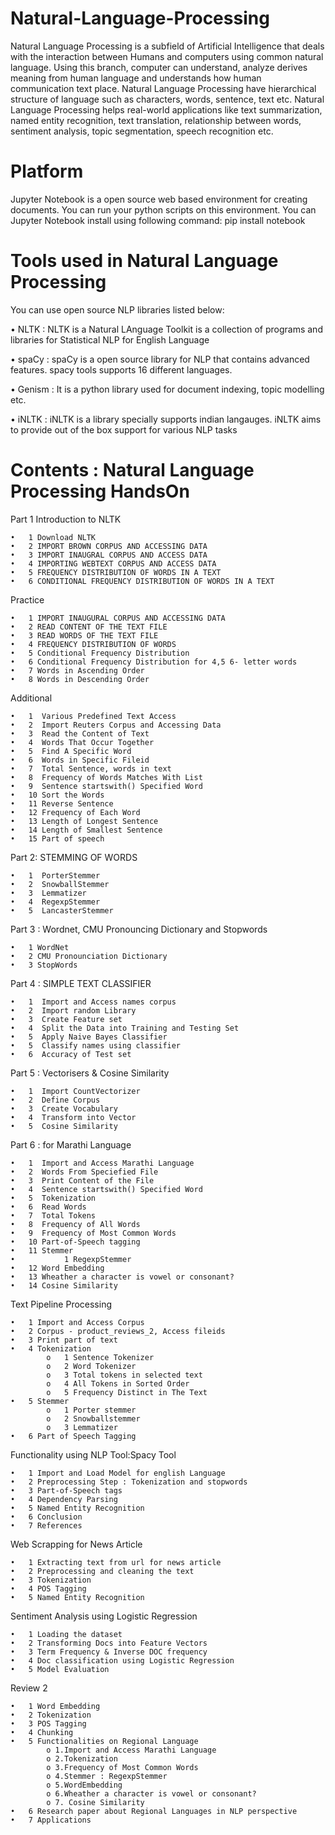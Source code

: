 # Natural-Language-Processing
   Natural Language Processing is a subfield of Artificial Intelligence that deals with the interaction between Humans and computers using common natural language. Using this branch, computer can understand, analyze derives meaning from human language and understands how human communication text place. Natural Language Processing have hierarchical structure of language such as characters, words, sentence, text etc. Natural Language Processing helps real-world applications like text summarization, named entity recognition, text translation, relationship between words, sentiment analysis, topic segmentation, speech recognition etc.
 
# Platform
  Jupyter Notebook is a open source web based environment for creating documents. You can run your python scripts on this environment. You can Jupyter Notebook install using following command: pip install notebook

# Tools used in Natural Language Processing

  You can use open source NLP libraries listed below:
  
  • NLTK : NLTK is a Natural LAnguage Toolkit is a collection of programs and libraries for Statistical NLP for English Language
  
  • spaCy : spaCy is a open source library for NLP that contains advanced features. spacy tools supports 16 different languages.
  
  • Genism : It is a python library used for document indexing, topic modelling etc.
  
  • iNLTK : iNLTK is a library specially supports indian langauges. iNLTK aims to provide out of the box support for various NLP tasks
  
  
# Contents : Natural Language Processing HandsOn
Part 1  Introduction to NLTK  

	•	1 Download NLTK
	•	2 IMPORT BROWN CORPUS AND ACCESSING DATA
	•	3 IMPORT INAUGRAL CORPUS AND ACCESS DATA
	•	4 IMPORTING WEBTEXT CORPUS AND ACCESS DATA
	•	5 FREQUENCY DISTRIBUTION OF WORDS IN A TEXT
	•	6 CONDITIONAL FREQUENCY DISTRIBUTION OF WORDS IN A TEXT
	
Practice

	•	1 IMPORT INAUGURAL CORPUS AND ACCESSING DATA
	•	2 READ CONTENT OF THE TEXT FILE
	•	3 READ WORDS OF THE TEXT FILE
	•	4 FREQUENCY DISTRIBUTION OF WORDS
	•	5 Conditional Frequency Distribution
	•	6 Conditional Frequency Distribution for 4,5 6- letter words
	•	7 Words in Ascending Order
	•	8 Words in Descending Order
	
Additional

	•	1  Various Predefined Text Access
	•	2  Import Reuters Corpus and Accessing Data
	•	3  Read the Content of Text
	•	4  Words That Occur Together
	•	5  Find A Specific Word
	•	6  Words in Specific Fileid
	•	7  Total Sentence, words in text
	•	8  Frequency of Words Matches With List
	•	9  Sentence startswith() Specified Word
	•	10 Sort the Words
	•	11 Reverse Sentence
	•	12 Frequency of Each Word
	•	13 Length of Longest Sentence
	•	14 Length of Smallest Sentence
	•	15 Part of speech

Part 2: STEMMING OF WORDS

	•	1  PorterStemmer
	•	2  SnowballStemmer
	•	3  Lemmatizer
	•	4  RegexpStemmer
	•	5  LancasterStemmer

Part 3 : Wordnet, CMU Pronouncing Dictionary and Stopwords

	•	1 WordNet
	•	2 CMU Pronounciation Dictionary
	•	3 StopWords

Part 4 : SIMPLE TEXT CLASSIFIER

	•	1  Import and Access names corpus
	•	2  Import random Library
	•	3  Create Feature set
	•	4  Split the Data into Training and Testing Set
	•	5  Apply Naive Bayes Classifier
	•	5  Classify names using classifier
	•	6  Accuracy of Test set

Part 5 : Vectorisers & Cosine Similarity
	
	•	1  Import CountVectorizer
	•	2  Define Corpus
	•	3  Create Vocabulary
	•	4  Transform into Vector
	•	5  Cosine Similarity

Part 6 : for Marathi Language

	•	1  Import and Access Marathi Language
	•	2  Words From Speciefied File
	•	3  Print Content of the File
	•	4  Sentence startswith() Specified Word
	•	5  Tokenization
	•	6  Read Words
	•	7  Total Tokens
	•	8  Frequency of All Words
	•	9  Frequency of Most Common Words
	•	10 Part-of-Speech tagging
	•	11 Stemmer
	•			1 RegexpStemmer
	•	12 Word Embedding
	•	13 Wheather a character is vowel or consonant?
	•	14 Cosine Similarity	

Text Pipeline Processing

	•	1 Import and Access Corpus
	•	2 Corpus - product_reviews_2, Access fileids
	•	3 Print part of text
	•	4 Tokenization
			o	1 Sentence Tokenizer
			o	2 Word Tokenizer
			o	3 Total tokens in selected text
			o	4 All Tokens in Sorted Order
			o	5 Frequency Distinct in The Text
	•	5 Stemmer
			o	1 Porter stemmer
			o	2 Snowballstemmer
			o	3 Lemmatizer
	•	6 Part of Speech Tagging
	
Functionality using NLP Tool:Spacy Tool

	•	1 Import and Load Model for english Language
	•	2 Preprocessing Step : Tokenization and stopwords
	•	3 Part-of-Speech tags
	•	4 Dependency Parsing
	•	5 Named Entity Recognition
	•	6 Conclusion
	•	7 References

Web Scrapping for News Article

	•	1 Extracting text from url for news article
	•	2 Preprocessing and cleaning the text
	•	3 Tokenization
	•	4 POS Tagging
	•	5 Named Entity Recognition
	
Sentiment Analysis using Logistic Regression

	•	1 Loading the dataset	
	•	2 Transforming Docs into Feature Vectors
	•	3 Term Frequency & Inverse DOC frequency
	•	4 Doc classification using Logistic Regression
	•	5 Model Evaluation
	
Review 2

	•	1 Word Embedding
	•	2 Tokenization
	•	3 POS Tagging
	•	4 Chunking
	•	5 Functionalities on Regional Language
			o 1.Import and Access Marathi Language
			o 2.Tokenization
			o 3.Frequency of Most Common Words
			o 4.Stemmer : RegexpStemmer
			o 5.WordEmbedding
			o 6.Wheather a character is vowel or consonant?
			o 7. Cosine Similarity
	•	6 Research paper about Regional Languages in NLP perspective
	•	7 Applications
			
